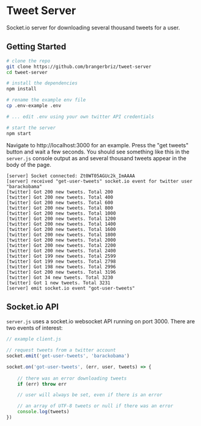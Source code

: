 # Tweet Server

Socket.io server for downloading several thousand tweets for a user.

## Getting Started

```bash
# clone the repo
git clone https://github.com/brangerbriz/tweet-server
cd tweet-server

# install the dependencies
npm install

# rename the example env file
cp .env-example .env

# ... edit .env using your own twitter API credentials

# start the server
npm start
```

Navigate to http://localhost:3000 for an example. Press the "get tweets" button and wait a few seconds. You should see something like this in the `server.js` console output as and several thousand tweets appear in the body of the page.

```
[server] Socket connected: Zt0WT05AGUc2k_ImAAAA
[server] received "get-user-tweets" socket.io event for twitter user "barackobama"
[twitter] Got 200 new tweets. Total 200
[twitter] Got 200 new tweets. Total 400
[twitter] Got 200 new tweets. Total 600
[twitter] Got 200 new tweets. Total 800
[twitter] Got 200 new tweets. Total 1000
[twitter] Got 200 new tweets. Total 1200
[twitter] Got 200 new tweets. Total 1400
[twitter] Got 200 new tweets. Total 1600
[twitter] Got 200 new tweets. Total 1800
[twitter] Got 200 new tweets. Total 2000
[twitter] Got 200 new tweets. Total 2200
[twitter] Got 200 new tweets. Total 2400
[twitter] Got 199 new tweets. Total 2599
[twitter] Got 199 new tweets. Total 2798
[twitter] Got 198 new tweets. Total 2996
[twitter] Got 200 new tweets. Total 3196
[twitter] Got 34 new tweets. Total 3230
[twitter] Got 1 new tweets. Total 3231
[server] emit socket.io event "got-user-tweets"
```

## Socket.io API

`server.js` uses a socket.io websocket API running on port 3000. There are two events of interest:

```javascript
// example client.js

// request tweets from a twitter account 
socket.emit('get-user-tweets', 'barackobama')

socket.on('got-user-tweets', (err, user, tweets) => {
    
    // there was an error downloading tweets
    if (err) throw err

    // user will always be set, even if there is an error

    // an array of UTF-8 tweets or null if there was an error
    console.log(tweets)
})
```

